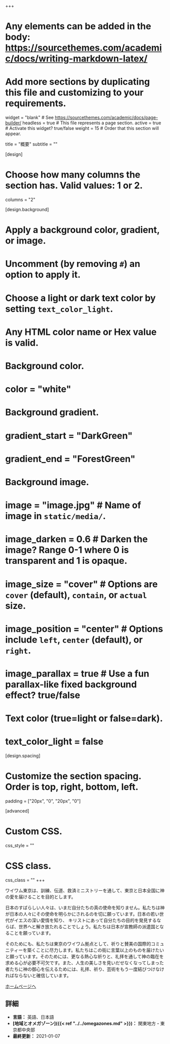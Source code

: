 +++
# Any elements can be added in the body: https://sourcethemes.com/academic/docs/writing-markdown-latex/
# Add more sections by duplicating this file and customizing to your requirements.

widget = "blank"  # See https://sourcethemes.com/academic/docs/page-builder/
headless = true  # This file represents a page section.
active = true  # Activate this widget? true/false
weight = 15  # Order that this section will appear.

title = "概要"
subtitle = ""

[design]
  # Choose how many columns the section has. Valid values: 1 or 2.
  columns = "2"

[design.background]
  # Apply a background color, gradient, or image.
  #   Uncomment (by removing `#`) an option to apply it.
  #   Choose a light or dark text color by setting `text_color_light`.
  #   Any HTML color name or Hex value is valid.

  # Background color.
  # color = "white"

  # Background gradient.
  # gradient_start = "DarkGreen"
  # gradient_end = "ForestGreen"

  # Background image.
  # image = "image.jpg"  # Name of image in `static/media/`.
  # image_darken = 0.6  # Darken the image? Range 0-1 where 0 is transparent and 1 is opaque.
  # image_size = "cover"  #  Options are `cover` (default), `contain`, or `actual` size.
  # image_position = "center"  # Options include `left`, `center` (default), or `right`.
  # image_parallax = true  # Use a fun parallax-like fixed background effect? true/false

  # Text color (true=light or false=dark).
  # text_color_light = false

[design.spacing]
  # Customize the section spacing. Order is top, right, bottom, left.
  padding = ["20px", "0", "20px", "0"]

[advanced]
 # Custom CSS.
 css_style = ""

 # CSS class.
 css_class = ""
+++

ワイワム東京は、訓練、伝道、救済ミニストリーを通して、東京と日本全国に神の愛を届けることを目的とします。

日本のすばらしい人々は、いまだ自分たちの真の使命を知りません。私たちは神が日本の人々にその使命を明らかにされるのを切に願っています。日本の若い世代がイエスの深い愛情を知り、 キリストにあって自分たちの目的を発見するならば、世界へと解き放たれることでしょう。私たちは日本が宣教師の派遣国となることを願っています。

そのためにも、私たちは東京のワイワム拠点として、祈りと賛美の国際的コミュニティーを築くことに尽力します。私たちはこの街に言葉以上のものを届けたいと願っています。そのためには、更なる熱心な祈りと、礼拝を通して神の臨在を求める心が必要不可欠です。また、人生の美しさを見いだせなくなってしまった者たちに神の御心を伝えるためには、礼拝、祈り、芸術をもう一度結びつけなければならないと確信しています。

[ホームページへ](https://ywamtokyo.org)

## 詳細

* **言語：** 英語、日本語
* **[地域とオメガゾーン]({{< ref "../../omegazones.md" >}})：** 関東地方・東京都中央部
* **最終更新：** 2021-01-07
